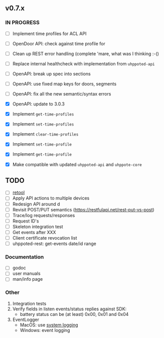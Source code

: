 ## v0.7.x

### IN PROGRESS

- [ ] Implement time profiles for ACL API
- [ ] OpenDoor API: check against time profile for 
- [ ] Clean up REST error handling (complete 'mare, what was I thinking :-()
- [ ] Replace internal healthcheck with implementation from `uhppoted-api`
- [ ] OpenAPI: break up spec into sections
- [ ] OpenAPI: use fixed map keys for doors, segments
- [ ] OpenAPI: fix all the new semantic/syntax errors

- [x] OpenAPI: update to 3.0.3
- [x] Implement `get-time-profiles`
- [x] Implement `set-time-profiles`
- [x] Implement `clear-time-profiles`
- [x] Implement `set-time-profile`
- [x] Implement `get-time-profile`
- [x] Make compatible with updated `uhppoted-api` and `uhppote-core`

## TODO

- [ ] [retool](https://retool.com)
- [ ] Apply API actions to multiple devices
- [ ] Redesign API around d
- [ ] Revisit POST/PUT semantics (https://restfulapi.net/rest-put-vs-post)
- [ ] Trace/log requests/responses
- [ ] Request ID's
- [ ] Skeleton integration test
- [ ] Get events after XXX
- [ ] Client certificate revocation list
- [ ] uhppoted-rest: get-events date/id range

### Documentation

- [ ] godoc
- [ ] user manuals
- [ ] man/info page

### Other

1.  Integration tests
2.  Verify fields in listen events/status replies against SDK:
    - battery status can be (at least) 0x00, 0x01 and 0x04
3.  EventLogger 
    - MacOS: use [system logging](https://developer.apple.com/documentation/os/logging)
    - Windows: event logging
